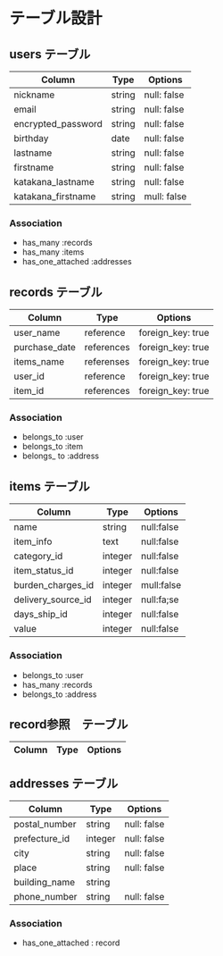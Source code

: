 # テーブル設計

## users テーブル

| Column              | Type   | Options     |                                 
| --------            | ------ | ----------- |
| nickname            | string | null: false |
| email               | string | null: false |
| encrypted_password  | string | null: false |
| birthday            | date   | null: false |
| lastname            | string | null: false |
| firstname           | string | null: false |
| katakana_lastname   | string | null: false |
| katakana_firstname  | string | mull: false |
### Association
- has_many :records
- has_many :items
- has_one_attached :addresses



## records テーブル
| Column        | Type       | Options           |
| ------        | ---------- | -----------       |
| user_name     | reference  | foreign_key: true |
| purchase_date | references | foreign_key: true |
| items_name    | referenses | foreign_key: true |
| user_id       | reference  | foreign_key: true |
| item_id       | references | foreign_key: true |
### Association
 - belongs_to :user 
 - belongs_to :item
 - belongs_ to :address



## items テーブル

| Column               | Type       | Options           |
| --------             | ------     | -----------       |
| name                 | string     | null:false        |
| item_info            | text       | null:false        |
| category_id          | integer    | null:false        |
| item_status_id       | integer    | null:false        |
| burden_charges_id    | integer    | mull:false        |
| delivery_source_id   | integer    | null:fa;se        |
| days_ship_id         | integer    | null:false        |
| value                | integer    | null:false        |
### Association
- belongs_to :user
- has_many :records
- belongs_to :address


## record参照　テーブル
 | Column         | Type      | Options       |
 | --------       | ------    | -----------   |



## addresses テーブル

| Column         | Type      | Options       |
| --------       | ------    | -----------   |
| postal_number  | string    | null: false   |
| prefecture_id  | integer   | null: false   |
| city           | string    | null: false   |
| place          | string    | null: false   |
| building_name  | string    
| phone_number   | string    | null: false   |
### Association
- has_one_attached  : record


